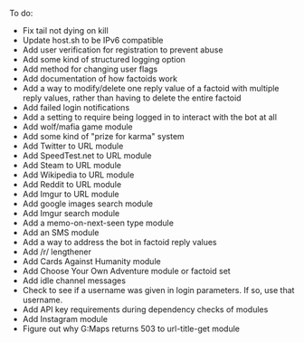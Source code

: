 To do:
* Fix tail not dying on kill
* Update host.sh to be IPv6 compatible
* Add user verification for registration to prevent abuse
* Add some kind of structured logging option
* Add method for changing user flags
* Add documentation of how factoids work
* Add a way to modify/delete one reply value of a factoid with multiple reply values, rather than having to delete the entire factoid
* Add failed login notifications
* Add a setting to require being logged in to interact with the bot at all
* Add wolf/mafia game module
* Add some kind of "prize for karma" system
* Add Twitter to URL module
* Add SpeedTest.net to URL module
* Add Steam to URL module
* Add Wikipedia to URL module
* Add Reddit to URL module
* Add Imgur to URL module
* Add google images search module
* Add Imgur search module
* Add a memo-on-next-seen type module
* Add an SMS module
* Add a way to address the bot in factoid reply values
* Add /r/ lengthener
* Add Cards Against Humanity module
* Add Choose Your Own Adventure module or factoid set
* Add idle channel messages
* Check to see if a username was given in login parameters. If so, use that username.
* Add API key requirements during dependency checks of modules
* Add Instagram module
* Figure out why G:Maps returns 503 to url-title-get module
